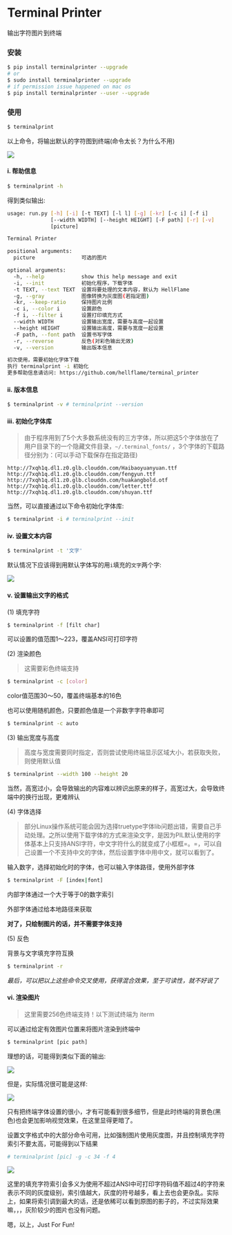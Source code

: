 # Terminal Printer

输出字符图片到终端

### 安装

```bash
$ pip install terminalprinter --upgrade
# or
$ sudo install terminalprinter --upgrade
# if permission issue happened on mac os
$ pip install terminalprinter --user --upgrade
```

### 使用

```bash
$ terminalprint
```

以上命令，将输出默认的字符图到终端(命令太长？为什么不用<tab>)

![](https://static.hellflame.net/resource/de5ca9cf5320673dc43b526e3d737f05)

#### i. 帮助信息

```bash
$ terminalprint -h
```

得到类似输出:

```bash
usage: run.py [-h] [-i] [-t TEXT] [-l l] [-g] [-kr] [-c i] [-f i]
              [--width WIDTH] [--height HEIGHT] [-F path] [-r] [-v]
              [picture]

Terminal Printer

positional arguments:
  picture               可选的图片

optional arguments:
  -h, --help            show this help message and exit
  -i, --init            初始化程序，下载字体
  -t TEXT, --text TEXT  设置将要处理的文本内容，默认为 HellFlame
  -g, --gray            图像转换为灰度图(若指定图)
  -kr, --keep-ratio     保持图片比例
  -c i, --color i       设置颜色
  -f i, --filter i      设置打印填充方式
  --width WIDTH         设置输出宽度，需要与高度一起设置
  --height HEIGHT       设置输出高度，需要与宽度一起设置
  -F path, --font path  设置书写字体
  -r, --reverse         反色(对彩色输出无效)
  -v, --version         输出版本信息

初次使用，需要初始化字体下载
执行 terminalprint -i 初始化
更多帮助信息请访问: https://github.com/hellflame/terminal_printer
```

#### ii. 版本信息

```bash
$ terminalprint -v # terminalprint --version
```

#### iii. 初始化字体库

> 由于程序用到了5个大多数系统没有的三方字体，所以把这5个字体放在了用户目录下的一个隐藏文件目录，`~/.terminal_fonts/` ，3个字体的下载路径分别为：(可以手动下载保存在指定路径)

```
http://7xqh1q.dl1.z0.glb.clouddn.com/Haibaoyuanyuan.ttf
http://7xqh1q.dl1.z0.glb.clouddn.com/fengyun.ttf
http://7xqh1q.dl1.z0.glb.clouddn.com/huakangbold.otf
http://7xqh1q.dl1.z0.glb.clouddn.com/letter.ttf
http://7xqh1q.dl1.z0.glb.clouddn.com/shuyan.ttf
```

当然，可以直接通过以下命令初始化字体库:

```bash
$ terminalprint -i # terminalprint --init
```

#### iv. 设置文本内容

```bash
$ terminalprint -t '文字'
```

默认情况下应该得到用默认字体写的用`i`填充的`文字`两个字:

![](https://static.hellflame.net/resource/7776e7aa8f58a83b8ec19457fb22bdd2)

#### v. 设置输出文字的格式

(1) 填充字符

```bash
$ terminalprint -f [filt char]
```

可以设置的值范围1～223，覆盖ANSI可打印字符

(2) 渲染颜色

> 这需要彩色终端支持

```bash
$ terminalprint -c [color]
```

color值范围30～50，覆盖终端基本的16色

也可以使用随机颜色，只要颜色值是一个非数字字符串即可

```bash
$ terminalprint -c auto
```


(3) 输出宽度与高度

> 高度与宽度需要同时指定，否则尝试使用终端显示区域大小，若获取失败，则使用默认值

```bash
$ terminalprint --width 100 --height 20
```

当然，高宽过小，会导致输出的内容难以辨识出原来的样子，高宽过大，会导致终端中的换行出现，更难辨认

(4) 字体选择

> 部分Linux操作系统可能会因为选择truetype字体lib问题出错，需要自己手动处理。之所以使用下载字体的方式来渲染文字，是因为PIL默认使用的字体基本上只支持ANSI字符，中文字符什么的就变成了小框框=。=，可以自己设置一个不支持中文的字体，然后设置字体中用中文，就可以看到了。

输入数字，选择初始化时的字体，也可以输入字体路径，使用外部字体

```bash
$ terminalprint -F [index|font]
```

内部字体通过一个大于等于0的数字索引

外部字体通过给本地路径来获取

__对了，只绘制图片的话，并不需要字体支持__

(5) 反色

背景与文字填充字符互换

```bash
$ terminalprint -r
```

*最后，可以把以上这些命令交叉使用，获得混合效果，至于可读性，就不好说了*

#### vi. 渲染图片

> 这里需要256色终端支持！以下测试终端为 iterm

可以通过给定有效图片位置来将图片渲染到终端中

```bash
$ terminalprint [pic path]
```

理想的话，可能得到类似下面的输出:

![](https://static.hellflame.net/resource/691d8fddc0dbd019da384b5a2d65bfa2)

但是，实际情况很可能是这样:

![](https://static.hellflame.net/resource/8d2f71ec32ad99cdbeb12471e00d8ae6)

只有把终端字体设置的很小，才有可能看到很多细节，但是此时终端的背景色(黑色)也会更加影响视觉效果，在这里显得更暗了。

设置文字格式中的大部分命令可用，比如强制图片使用灰度图，并且控制填充字符索引不要太高，可能得到以下结果

```bash
# terminalprint [pic] -g -c 34 -f 4
```

![](https://static.hellflame.net/resource/999e9694b20653135555a14a2a1b69ec)

这里的填充字符索引会多义为使用不超过ANSI中可打印字符码值不超过4的字符来表示不同的灰度级别，索引值越大，灰度的符号越多，看上去也会更杂乱。实际上，如果将索引调到最大的话，还是依稀可以看到原图的影子的，不过实际效果嘛，，，灰阶较少的图片也没有问题。

嗯，以上，Just For Fun!

